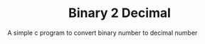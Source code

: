 <h1 align="center" id="title">Binary 2 Decimal</h1>

<p id="description">A simple c program to convert binary number to decimal number</p>